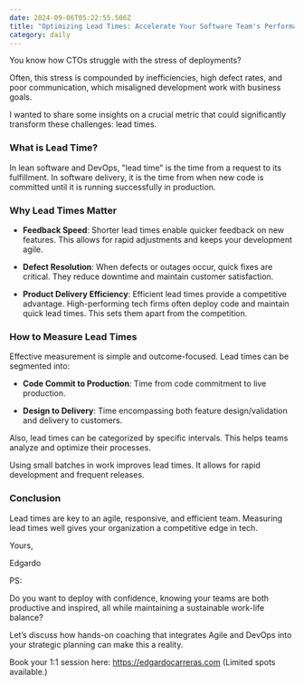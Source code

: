 ```yaml
---
date: 2024-09-06T05:22:55.506Z
title: "Optimizing Lead Times: Accelerate Your Software Team's Performance"
category: daily
---
```

You know how CTOs struggle with the stress of deployments? 

Often, this stress is compounded by inefficiencies, high defect rates, and poor communication, which misaligned 
development work with business goals.

I wanted to share some insights on a crucial metric that could significantly transform these challenges: lead times.

### What is Lead Time?

In lean software and DevOps, "lead time" is the time from a request to its fulfillment. 
In software delivery, it is the time from when new code is committed until it is running successfully in production.

### Why Lead Times Matter

- **Feedback Speed**: Shorter lead times enable quicker feedback on new features. This allows for rapid adjustments and keeps your development agile.

- **Defect Resolution**: When defects or outages occur, quick fixes are critical. They reduce downtime and maintain customer satisfaction.

- **Product Delivery Efficiency**: Efficient lead times provide a competitive advantage. High-performing tech firms often deploy code and maintain quick lead times. This sets them apart from the competition.

### How to Measure Lead Times

Effective measurement is simple and outcome-focused. Lead times can be segmented into:

- **Code Commit to Production**: Time from code commitment to live production.

- **Design to Delivery**: Time encompassing both feature design/validation and delivery to customers.

Also, lead times can be categorized by specific intervals. This helps teams analyze and optimize their processes.

Using small batches in work improves lead times. It allows for rapid development and frequent releases.

### Conclusion

Lead times are key to an agile, responsive, and efficient team. Measuring lead times well gives your organization a competitive edge in tech.

Yours,

Edgardo

PS:

Do you want to deploy with confidence, knowing your teams are both productive and inspired, all while maintaining a sustainable work-life balance? 

Let’s discuss how hands-on coaching that integrates Agile and DevOps into your strategic planning can make this a reality.

Book your 1:1 session here: https://edgardocarreras.com (Limited spots available.)
